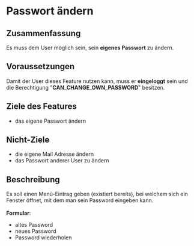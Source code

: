 # Passwort ändern

## Zusammenfassung

Es muss dem User möglich sein, sein **eigenes Passwort** zu ändern.

## Voraussetzungen

Damit der User dieses Feature nutzen kann, muss er **eingeloggt** sein und die Berechtigung "**CAN_CHANGE_OWN_PASSWORD**" besitzen.

## Ziele des Features

  - das eigene Passwort ändern

## Nicht-Ziele

  - die eigene Mail Adresse ändern
  - das Passwort anderer User zu ändern

## Beschreibung

Es soll einen Menü-Eintrag geben (existiert bereits), bei welchem sich ein Fenster öffnet, mit dem man sein Password eingeben kann.\
\
**Formular**:

  - altes Password
  - neues Password
  - Password wiederholen
